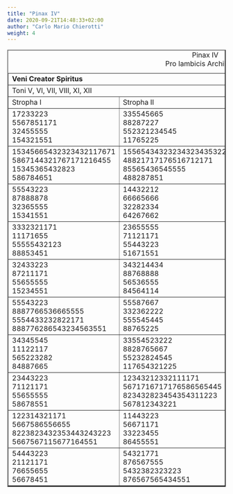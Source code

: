 ```yaml
---
title: "Pinax IV"
date: 2020-09-21T14:48:33+02:00
author: "Carlo Mario Chierotti"
weight: 4
---
```



<table border="2" cellpadding="2">
<caption>Pinax IV <br />Pro Iambicis Archilochijs </caption>
<tr>
<td colspan="4" class="bc"><strong>Veni Creator Spiritus</strong></td>
</tr>
<tr>
<td colspan="4" class="bc">Toni V, VI, VII, VIII, XI, XII </td>
</tr>
<tr>
<td>Stropha I</td>
<td>Stropha II</td>
<td>Stropha III</td>
<td>Stropha IV</td>
</tr>
<tr>
<td class="b">17233223<br />5567851171<br />32455555<br />154321551</td>
<td class="b">335545665<br />88287227<br />552321234545<br />11765225</td>
<td class="b">235545223222<br />71217766667<br />5523212545445<br />5876521225</td>
<td class="b">7771234555<br />55568878<br />33338323<br />33366551</td>
</tr>
<tr>
<td class="b">15345665432323432117671<br />5867144321767171216455<br />15345365432823<br />586784651</td>
<td class="b">155654343232343234353223<br />48821717176516712171<br />85565436545555<br />488287851</td>
<td class="b">71217766667<br />555545545545<br />2323212223222<br />58765521225</td>
<td class="b">232171222327171<br />777554545565555<br />554328767843223<br />5371234532534551</td>
</tr>
<tr>
<td class="b">55543223<br />87888878<br />32365555<br />15341551</td>
<td class="b">14432212<br />66665666<br />32282334<br />64267662</td>
<td class="b">55534555<br />77788878<br />33331323<br />33366551</td>
<td class="b">72348824345545<br />57765425678587678<br />2711767823328323<br />543218651</td>
</tr>
<tr>
<td class="b">3332321171<br />11171655<br />55555432123<br />88853451</td>
<td class="b">23655555<br />71121171<br />55443223<br />51671551</td>
<td class="b">327176717671<br />1654545555<br />5421313223<br />1456341551</td>
<td class="b">5653554323<br />88787655<br />34288888<br />84563411</td>
</tr>
<tr>
<td class="b">32433223<br />87211171<br />55655555<br />15234551</td>
<td class="b">343214434<br />88768888<br />56536555<br />84564114</td>
<td class="b">343232887671<br />88878655<br />6655543223<br />6415341551</td>
<td class="b">112173332223<br />56758888878<br />34435556555<br />14231184551</td>
</tr>
<tr>
<td class="b">55543223<br />8887766536665555<br />5554433232822171<br />888776286543234563551</td>
<td class="b">55587667<br />332362222<br />555545445<br />88765225</td>
<td class="b">7123454432171<br />5765625545<br />27117671234321223<br />5432186551</td>
<td class="b">72878687678<br />555554555<br />3232383223<br />3715341551</td>
</tr>
<tr>
<td class="b">34345545<br />11122117<br />565223282<br />84887665</td>
<td class="b">33554523222<br />8828765667<br />55232824545<br />117654321225</td>
<td class="b">432122343434<br />286666711167111<br />6543445654556<br />23456228412114</td>
<td class="b">56535432878<br />8878765555<br />3428887323<br />845634151</td>
</tr>
<tr>
<td class="b">23443223<br />71121171<br />55655555<br />58678551</td>
<td class="b">12343212332111171<br />5671716717176586565445<br />823432823454354311223<br />567812343221</td>
<td class="b">5653543223<br />8878765555<br />34211176778<br />8456341551</td>
<td class="b">772173847171<br />55755566555<br />235328822323<br />5371234534551</td>
</tr>
<tr>
<td class="b">122314321171<br /> 5667586556655<br /> 8223823432353443243223<br /> 5667567115677164551</td>
<td class="b">11443223<br />56671171<br />33223455<br />86455551</td>
<td class="b">343233321171<br />11711165555<br />56555543223<br />845111234551</td>
<td class="b">3278767878<br />8654545555<br />5428383223<br />1456341551</td>
</tr>
<tr>
<td class="b">54443223<br />21121171<br />76655655<br />56678451</td>
<td class="b">54321771<br />876567555<br />5432382323223<br />876567565434551</td>
<td class="b">23311171<br />78864555<br />5554328323<br />53146551</td>
<td class="b">71223171<br />56655455<br />2667882323<br />55443651</td>
</tr>
</table>

